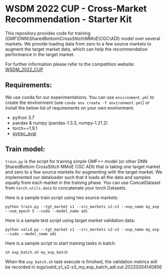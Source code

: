 # WSDM 2022 CUP - Cross-Market Recommendation - Starter Kit
This repository provides code for training (GMF\DNN\SharedBottom\CrossStitch\MMoE\CGC\ADI) model over several markets. We provide loading data from zero to a few source markets to augment the target market data, which can help the recommendation performance in the target market.

For further information please refer to the competition website: [WSDM_2022_CUP](https://xmrec.github.io/wsdmcup/)

## Requirements:
We use conda for our experimentations. You can use `environment.yml` to create the environment (use `conda env create -f environment.yml`) or install the below list of requirements on your own environment.

- python 3.7
- pandas & numpy (pandas-1.3.3, numpy-1.21.2)
- torch==1.9.1
- [pytrec_eval](https://github.com/cvangysel/pytrec_eval)




## Train model:
`train.py` is the script for training simple GMF++ model (or other DNN SharedBottom CrossStitch MMoE CGC ADI) that is taking one target market and zero to a few source markets for augmenting with the target market. We implemented our dataloader such that it loads all the data and samples equally from each market in the training phase. You can use ConcatDataset from `torch.utils.data` to concatenate your torch Datasets.


Here is a sample train script using two source markets:

    python train.py --tgt_market s1 --src_markets s2-s3 --exp_name my_exp --num_epoch 5 --cuda --model_name adi

Here is a sample test script using target market validation data:

    python valid.py --tgt_market s1 --src_markets s2-s3 --exp_name my_exp --cuda --model_name adi

Here is a sample script to start training tasks in batch:

    sh exp_batch.sh my_exp_batch

When the `exp_batch.sh` task execute is finished, the validation metrics will be recorded in logs/valid_s1_s2-s3_my_exp_batch_adi.out.20220204140856

